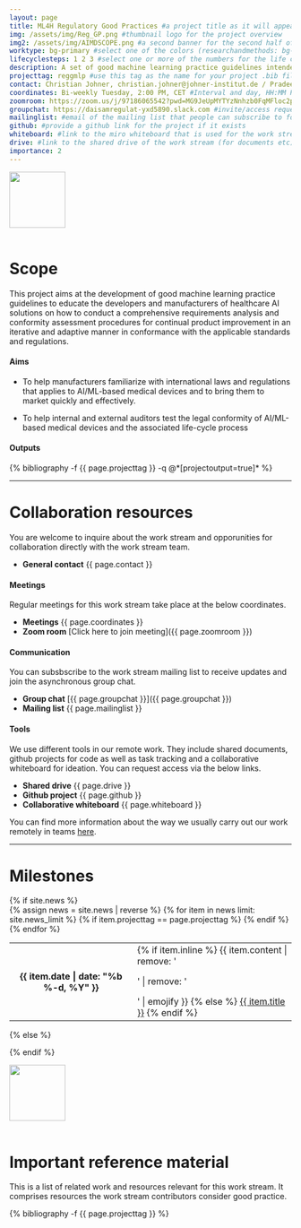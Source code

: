 ```yaml
---
layout: page
title: ML4H Regulatory Good Practices #a project title as it will appear on the website
img: /assets/img/Reg_GP.png #thumbnail logo for the project overview
img2: /assets/img/AIMDSCOPE.png #a second banner for the second half of the page, contents of this banner should be related to the work stream
worktype: bg-primary #select one of the colors (researchandmethods: bg-success, standardizationandregulation: bg-primary, softwaretooling: bg-info)
lifecyclesteps: 1 2 3 #select one or more of the numbers for the life cycle steps 1 2 3 4
description: A set of good machine learning practice guidelines intended to educate the developers and manufacturers of healthcare AI solutions to ensure regulatory compliance for the AI based Medical Devices. #a very short description of
projecttag: reggmlp #use this tag as the name for your project .bib file
contact: Christian Johner, christian.johner@johner-institut.de / Pradeep Balachandran, pradeep@aiaudit.org #Firstname Lastname, email of the general contact
coordinates: Bi-weekly Tuesday, 2:00 PM, CET #Interval and day, HH:MM PM, time zone
zoomroom: https://zoom.us/j/97186065542?pwd=MG9JeUpMYTYzNnhzb0FqMFloc2p2QT09 #link to the zoom room that is used for meetings
groupchat: https://daisamregulat-yxd5890.slack.com #invite/access request link to the group chat
mailinglist: #email of the mailing list that people can subscribe to for this workstream
github: #provide a github link for the project if it exists
whiteboard: #link to the miro whiteboard that is used for the work stream
drive: #link to the shared drive of the work stream (for documents etc)
importance: 2
---
```

<div class="row">
    <div class="col-sm mt-3 mt-md-0">
        <img class="img-fluid rounded z-depth-1" src="{{ page.img | relative_url }}" alt="" title="" width="{{ site.max_width }}" height="100"/>
    </div>
</div>
<br/>

# Scope
This project aims at the development of good machine learning practice guidelines to educate the developers and manufacturers of healthcare AI solutions on how to conduct a comprehensive requirements analysis and conformity assessment procedures for continual product improvement in an iterative and adaptive manner in conformance with the applicable standards and regulations.

#### Aims
* To help manufacturers familiarize with international laws and regulations that applies to AI/ML-based medical devices and to bring them to market quickly and effectively.

* To help internal and external auditors test the legal conformity of AI/ML-based medical devices and the associated life-cycle process

#### Outputs
<div class="publications">
  {% bibliography -f {{ page.projecttag }} -q @*[projectoutput=true]* %}
</div>

---
# Collaboration resources
You are welcome to inquire about the work stream and opporunities for collaboration directly with the work stream team.
* **General contact** {{ page.contact }}

#### Meetings
Regular meetings for this work stream take place at the below coordinates. 
* **Meetings** {{ page.coordinates }}
* **Zoom room** [Click here to join meeting]({{ page.zoomroom }})

#### Communication
You can subsbscribe to the work stream mailing list to receive updates and join the asynchronous group chat.
* **Group chat** [{{ page.groupchat }}]({{ page.groupchat }})
* **Mailing list** {{ page.mailinglist }}

#### Tools
We use different tools in our remote work. They include shared documents, github projects for code as well as task tracking and a collaborative whiteboard for ideation. You can request access via the below links.
* **Shared drive** {{ page.drive }}
* **Github project** {{ page.github }}
* **Collaborative whiteboard** {{ page.whiteboard }}

You can find more information about the way we usually carry out our work remotely in teams [here](https://aiaudit.org/join).

---

# Milestones
<div class="news">
  {% if site.news  %}
    <div class="table-responsive">
      <table class="table table-sm table-borderless">
      {% assign news = site.news | reverse %}
      {% for item in news limit: site.news_limit %}
        {% if item.projecttag == page.projecttag %}
            <tr>
            <th scope="row">{{ item.date | date: "%b %-d, %Y" }}</th>
            <td>
                {% if item.inline %}
                {{ item.content | remove: '<p>' | remove: '</p>' | emojify }}
                {% else %}
                <a class="news-title" href="{{ item.url | relative_url }}">{{ item.title }}</a>
                {% endif %}
            </td>
            </tr>
        {% endif %}
      {% endfor %}
      </table>
    </div>
  {% else %}
    
  {% endif %}
</div>

<div class="row">
    <div class="col-sm mt-3 mt-md-0">
        <img class="img-fluid rounded z-depth-1" src="{{ page.img2 | relative_url }}" alt="" title="" width="{{ site.max_width }}" height="100"/>
    </div>
</div>
<br/>

# Important reference material
This is a list of related work and resources relevant for this work stream. It comprises resources the work stream contributors consider good practice.

<div class="publications">
  {% bibliography -f {{ page.projecttag }} %}
</div>


